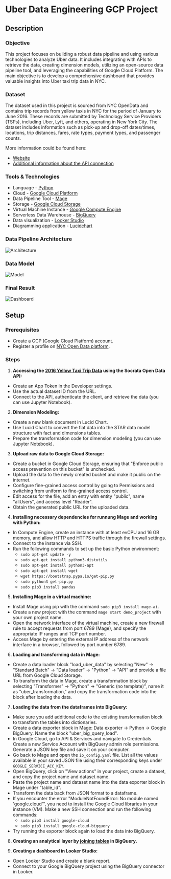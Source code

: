 # Uber Data Engineering GCP Project

## Description

### Objective

This project focuses on building a robust data pipeline and using various technologies to analyze Uber data. It includes integrating with APIs to retrieve the data, creating dimension models, utilizing an open-source data pipeline tool, and leveraging the capabilities of Google Cloud Platform. The main objective is to develop a comprehensive dashboard that provides valuable insights into Uber taxi trip data in NYC.

### Dataset

The dataset used in this project is sourced from NYC OpenData and contains trip records from yellow taxis in NYC for the period of January to June 2016. These records are submitted by Technology Service Providers (TSPs), including Uber, Lyft, and others, operating in New York City. The dataset includes information such as pick-up and drop-off dates/times, locations, trip distances, fares, rate types, payment types, and passenger counts. 

More information could be found here: 
- [Website](https://data.cityofnewyork.us/Transportation/2016-Yellow-Taxi-Trip-Data/k67s-dv2t)
- [Additional information about the API connection](https://dev.socrata.com/foundry/data.cityofnewyork.us/uacg-pexx)

### Tools & Technologies

- Language - [Python](https://www.python.org/)
- Cloud - [Google Cloud Platform](https://cloud.google.com/)
- Data Pipeline Tool - [Mage](https://www.mage.ai)
- Storage - [Google Cloud Storage](https://cloud.google.com/storage/)
- Virtual Machine Instance - [Google Compute Engine](https://cloud.google.com/compute)
- Serverless Data Warehouse - [BigQuery](https://cloud.google.com/bigquery/)
- Data visualization - [Looker Studio](https://lookerstudio.google.com/)
- Diagramming application - [Lucidchart](https://lucid.app)

### Data Pipeline Architecture
![Architecture](https://github.com/umidmirzaev/uber/blob/main/images/architecture.jpg)

### Data Model 
![Model](https://github.com/umidmirzaev/uber/blob/main/images/Uber_data_model.jpeg)

### Final Result
![Dashboard](https://github.com/umidmirzaev/uber/blob/main/images/Uber_report_page.jpg)
 
## Setup

### Prerequisites

- Create a GCP (Google Cloud Platform) account.
- Register a profile on [NYC Open Data platform](https://data.cityofnewyork.us).


### Steps

1. **Accessing the [2016 Yellow Taxi Trip Data](https://data.cityofnewyork.us/Transportation/2016-Yellow-Taxi-Trip-Data/k67s-dv2t) using the Socrata Open Data API:**
  - Create an App Token in the Developer settings.
  - Use the actual dataset ID from the URL.
  - Connect to the API, authenticate the client, and retrieve the data (you can use Jupyter Notebook).

2. **Dimension Modeling:**
  - Create a new blank document in Lucid Chart.
  - Use Lucid Chart to convert the flat data into the STAR data model structure with fact and dimensions tables.
  - Prepare the transformation code for dimension modeling (you can use Jupyter Notebook).

3. **Upload raw data to Google Cloud Storage:**
  - Create a bucket in Google Cloud Storage, ensuring that "Enforce public access prevention on this bucket" is unchecked.
  - Upload the data to the newly created bucket and make it public on the internet.
  - Configure fine-grained access control by going to Permissions and switching from uniform to fine-grained access control.
  - Edit access for the file, add an entry with entity "public", name "allUsers", and access level "Reader".
  - Obtain the generated public URL for the uploaded data.

4. **Installing necessary dependencies for runnung Mage and working with Python:**
  - In Compute Engine, create an instance with at least evCPU and 16 GB memory, and allow HTTP and HTTPS traffic through the firewall settings.
  - Connect to the instance via SSH.
  - Run the following commands to set up the basic Python environment:
    - `sudo apt-get update -y`
    - `sudo apt-get install python3-distutils`
    - `sudo apt-get install python3-apt`
    - `sudo apt-get install wget`
    - `wget https://bootstrap.pypa.io/get-pip.py`
    - `sudo python3 get-pip.py`
    - `sudo pip3 install pandas`
  
5. **Installing Mage in a virtual machine:**
  - Install Mage using pip with the command `sudo pip3 install mage-ai`. 
  - Create a new project with the command `mage start demo_project` with your own project name. 
  - Open the network interface of the virtual machine, create a new firewall rule to accept requests from port 6789 (Mage), and specify the appropriate IP ranges and TCP port number. 
  - Access Mage by entering the external IP address of the network interface in a browser, followed by port number 6789. 

6. **Loading and transforming data in Mage:** 
  - Create a data loader block "load_uber_data" by selecting "New" -> "Standard Batch" -> "Data loader" -> "Python" -> "API" and provide a file URL from Google Cloud Storage. 
  - To transform the data in Mage, create a transformation block by selecting "Transformer" -> "Python" -> "Generic (no template)", name it as "uber_transformation," and copy the transformation code into the block after loading the data.

7. **Loading the data from the dataframes into BigQuery:**
  - Make sure you add additional code to the existing transformation block to transform the tables into dictionaries.
  - Create a data exporter block in Mage: Data exporter -> Python -> Google BigQuery. Name the block "uber_big_query_load".
  - In Google Cloud, go to API & Services and navigate to Credentials. Create a new Service Account with BigQuery admin role permissions. Generate a JSON key file and save it on your computer.
  - Go back to Mage and open the `io_config.yaml` file. List all the values available in your saved JSON file using their corresponding keys under `GOOGLE_SERVICE_ACC_KEY`.
  - Open BigQuery, click on "View actions" in your project, create a dataset, and copy the project name and dataset name.
  - Paste the project name and dataset name into the data exporter block in Mage under "table_id".
  - Transform the data back from JSON format to a dataframe.
  - If you encounter the error "ModuleNotFoundError: No module named 'google.cloud'", you need to install the Google Cloud libraries in your instance (VM). Make a new SSH connection and run the following commands:
       - `sudo pip3 install google-cloud`
       - `sudo pip3 install google-cloud-bigquery`
  - Try running the exporter block again to load the data into BigQuery.

8. **Creating an analytical layer by [joining tables](https://github.com/umidmirzaev/uber/blob/main/SQL/analytical-layer.sql) in BigQuery.**

9. **Creating a dashboard in Looker Studio:**
  - Open Looker Studio and create a blank report.
  - Connect to your Google BigQuery project using the BigQuery connector in Looker.
